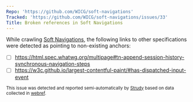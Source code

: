 ```yaml
---
Repo: 'https://github.com/WICG/soft-navigations'
Tracked: 'https://github.com/WICG/soft-navigations/issues/33'
Title: Broken references in Soft Navigations
---
```


While crawling [Soft Navigations](https://wicg.github.io/soft-navigations/), the following links to other specifications were detected as pointing to non-existing anchors:
* [ ] https://html.spec.whatwg.org/multipage#tn-append-session-history-synchronous-navigation-steps
* [ ] https://w3c.github.io/largest-contentful-paint/#has-dispatched-input-event

<sub>This issue was detected and reported semi-automatically by [Strudy](https://github.com/w3c/strudy/) based on data collected in [webref](https://github.com/w3c/webref/).</sub>
